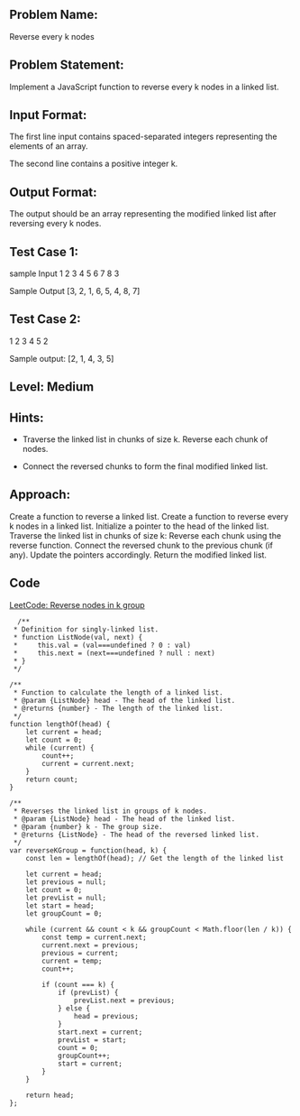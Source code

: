 ## Problem Name:
Reverse every k nodes

## Problem Statement:
Implement a JavaScript function to reverse every k nodes in a linked list.


## Input Format:
The first line input contains spaced-separated 
integers representing the elements of an array.

The second line contains a positive integer k.

## Output Format:
The output should be an 
array representing the 
modified linked list after 
reversing every k nodes.

## Test Case 1:
sample Input
1 2 3 4 5 6 7 8
3

Sample Output
[3, 2, 1, 6, 5, 4, 8, 7]

## Test Case 2:
1 2 3 4 5
2

Sample output:
[2, 1, 4, 3, 5]

## Level: Medium

## Hints:
- Traverse the linked list in chunks of size k.
Reverse each chunk of nodes.

- Connect the reversed chunks to form the 
final modified linked list.

## Approach:
Create a function to reverse a linked list.
Create a function to reverse every k nodes in a linked list.
Initialize a pointer to the head of the linked list.
Traverse the linked list in chunks of size k:
Reverse each chunk using the reverse function.
Connect the reversed chunk to the previous chunk (if any).
Update the pointers accordingly.
Return the modified linked list.

## Code
[LeetCode: Reverse nodes in k group](https://leetcode.com/problems/reverse-nodes-in-k-group/submissions/985983376/)

```
  /**
 * Definition for singly-linked list.
 * function ListNode(val, next) {
 *     this.val = (val===undefined ? 0 : val)
 *     this.next = (next===undefined ? null : next)
 * }
 */

/**
 * Function to calculate the length of a linked list.
 * @param {ListNode} head - The head of the linked list.
 * @returns {number} - The length of the linked list.
 */
function lengthOf(head) {
    let current = head;
    let count = 0;
    while (current) {
        count++;
        current = current.next;
    }
    return count;
}

/**
 * Reverses the linked list in groups of k nodes.
 * @param {ListNode} head - The head of the linked list.
 * @param {number} k - The group size.
 * @returns {ListNode} - The head of the reversed linked list.
 */
var reverseKGroup = function(head, k) {
    const len = lengthOf(head); // Get the length of the linked list

    let current = head;
    let previous = null;
    let count = 0;
    let prevList = null;
    let start = head;
    let groupCount = 0;

    while (current && count < k && groupCount < Math.floor(len / k)) {
        const temp = current.next;
        current.next = previous;
        previous = current;
        current = temp;
        count++;

        if (count === k) {
            if (prevList) {
                prevList.next = previous;
            } else {
                head = previous;
            }
            start.next = current;
            prevList = start;
            count = 0;
            groupCount++;
            start = current;
        }
    }

    return head;
};

```